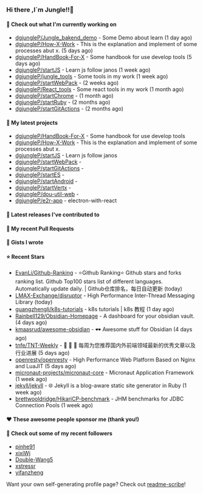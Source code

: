 ### Hi there ,I`m Jungle!!👋

#### 👷 Check out what I'm currently working on

- [dgjungleP/Jungle_bakend_demo](https://github.com/dgjungleP/Jungle_bakend_demo) - Some Demo about learn (1 day ago)
- [dgjungleP/How-X-Work](https://github.com/dgjungleP/How-X-Work) - This is the explanation and implement of some processes abut x. (5 days ago)
- [dgjungleP/HandBook-For-X](https://github.com/dgjungleP/HandBook-For-X) - Some handbook for use develop tools (5 days ago)
- [dgjungleP/startJS](https://github.com/dgjungleP/startJS) - Learn js follow janos (1 week ago)
- [dgjungleP/jungle_tools](https://github.com/dgjungleP/jungle_tools) - Some tools in my work (1 week ago)
- [dgjungleP/startWebPack](https://github.com/dgjungleP/startWebPack) -  (2 weeks ago)
- [dgjungleP/React_tools](https://github.com/dgjungleP/React_tools) - Some react tools in my work (1 month ago)
- [dgjungleP/startChrome](https://github.com/dgjungleP/startChrome) -  (1 month ago)
- [dgjungleP/startRuby](https://github.com/dgjungleP/startRuby) -  (2 months ago)
- [dgjungleP/startGitActions](https://github.com/dgjungleP/startGitActions) -  (2 months ago)

#### 🌱 My latest projects

- [dgjungleP/HandBook-For-X](https://github.com/dgjungleP/HandBook-For-X) - Some handbook for use develop tools
- [dgjungleP/How-X-Work](https://github.com/dgjungleP/How-X-Work) - This is the explanation and implement of some processes abut x.
- [dgjungleP/startJS](https://github.com/dgjungleP/startJS) - Learn js follow janos
- [dgjungleP/startWebPack](https://github.com/dgjungleP/startWebPack) - 
- [dgjungleP/startGitActions](https://github.com/dgjungleP/startGitActions) - 
- [dgjungleP/startES](https://github.com/dgjungleP/startES) - 
- [dgjungleP/startAndroid](https://github.com/dgjungleP/startAndroid) - 
- [dgjungleP/startVertx](https://github.com/dgjungleP/startVertx) - 
- [dgjungleP/dou-util-web](https://github.com/dgjungleP/dou-util-web) - 
- [dgjungleP/e2r-app](https://github.com/dgjungleP/e2r-app) - electron-with-react

#### 🔭 Latest releases I've contributed to


#### 🔨 My recent Pull Requests



#### 📓 Gists I wrote


#### ⭐ Recent Stars

- [EvanLi/Github-Ranking](https://github.com/EvanLi/Github-Ranking) - :star:Github Ranking:star: Github stars and forks ranking list. Github Top100 stars list of different languages. Automatically update daily. | Github仓库排名，每日自动更新 (today)
- [LMAX-Exchange/disruptor](https://github.com/LMAX-Exchange/disruptor) - High Performance Inter-Thread Messaging Library (today)
- [guangzhengli/k8s-tutorials](https://github.com/guangzhengli/k8s-tutorials) - k8s tutorials | k8s 教程 (1 day ago)
- [Rainbell129/Obsidian-Homepage](https://github.com/Rainbell129/Obsidian-Homepage) - A dashboard for your obsidian vault. (4 days ago)
- [kmaasrud/awesome-obsidian](https://github.com/kmaasrud/awesome-obsidian) - 🕶️ Awesome stuff for Obsidian (4 days ago)
- [tnfe/TNT-Weekly](https://github.com/tnfe/TNT-Weekly) - 🙈 🙉 🙊 每周为您推荐国内外前端领域最新的优秀文章以及行业进展 (5 days ago)
- [openresty/openresty](https://github.com/openresty/openresty) - High Performance Web Platform Based on Nginx and LuaJIT (5 days ago)
- [micronaut-projects/micronaut-core](https://github.com/micronaut-projects/micronaut-core) - Micronaut Application Framework (1 week ago)
- [jekyll/jekyll](https://github.com/jekyll/jekyll) - :globe_with_meridians: Jekyll is a blog-aware static site generator in Ruby (1 week ago)
- [brettwooldridge/HikariCP-benchmark](https://github.com/brettwooldridge/HikariCP-benchmark) - JHM benchmarks for JDBC Connection Pools (1 week ago)

#### ❤️ These awesome people sponsor me (thank you!)


#### 👯 Check out some of my recent followers

- [pinhe91](https://github.com/pinhe91)
- [xixiWj](https://github.com/xixiWj)
- [Double-Wang5](https://github.com/Double-Wang5)
- [xstressr](https://github.com/xstressr)
- [yifanzheng](https://github.com/yifanzheng)

Want your own self-generating profile page? Check out [readme-scribe](https://github.com/muesli/readme-scribe)!
